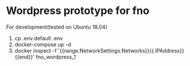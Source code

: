 # Wordpress prototype for fno

For development(tested on Ubuntu 18.04)

1) cp .env.default .env
2) docker-compose up -d
3) docker inspect -f '{{range.NetworkSettings.Networks}}{{.IPAddress}}{{end}}' fno_wordpress_1
